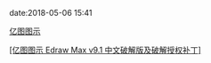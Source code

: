 date:2018-05-06 15:41

[亿图图示](http://www.edrawsoft.cn/download-edrawmax.php)

[[亿图图示 Edraw Max v9.1 中文破解版及破解授权补丁]](http://www.yipojie.cn/684.html)